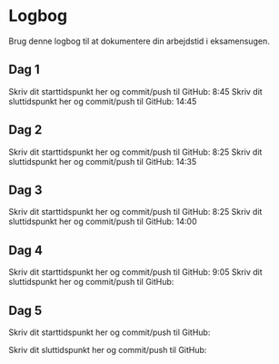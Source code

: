 # Logbog
Brug denne logbog til at dokumentere din arbejdstid i eksamensugen.

## Dag 1
Skriv dit starttidspunkt her og commit/push til GitHub: 
8:45
Skriv dit sluttidspunkt her og commit/push til GitHub: 
14:45
## Dag 2
Skriv dit starttidspunkt her og commit/push til GitHub: 
8:25
Skriv dit sluttidspunkt her og commit/push til GitHub: 
14:35
## Dag 3
Skriv dit starttidspunkt her og commit/push til GitHub: 
8:25
Skriv dit sluttidspunkt her og commit/push til GitHub: 
14:00
## Dag 4
Skriv dit starttidspunkt her og commit/push til GitHub: 
9:05
Skriv dit sluttidspunkt her og commit/push til GitHub: 

## Dag 5
Skriv dit starttidspunkt her og commit/push til GitHub: 

Skriv dit sluttidspunkt her og commit/push til GitHub: 
